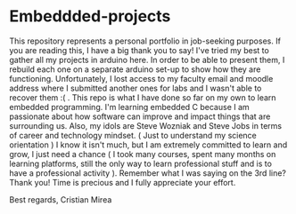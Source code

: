 # Embeddded-projects
This repository represents a personal portfolio in job-seeking purposes.
If you are reading this, I have a big thank you to say!
I've tried my best to gather all my projects in arduino here. In order to be able to present them, I rebuild each one on a separate arduino set-up to show how they are functioning. Unfortunately, I lost access to my faculty email and moodle address where I submitted another ones for labs and I wasn't able to recover them :( .
This repo is what I have done so far on my own to learn embedded programming.
I'm learning embedded C because I am passionate about how software can improve and impact things that are surrounding us.
Also, my idols are Steve Wozniak and Steve Jobs in terms of career and technology mindset. ( Just to understand my science orientation )
I know it isn't much, but I am extremely committed to learn and grow, I just need a chance ( I took many courses, spent many months on learning platforms, still the only way to learn professional stuff and is to have a professional activity ).
Remember what I was saying on the 3rd line? Thank you! Time is precious and I fully appreciate your effort.

Best regards, 
Cristian Mirea
